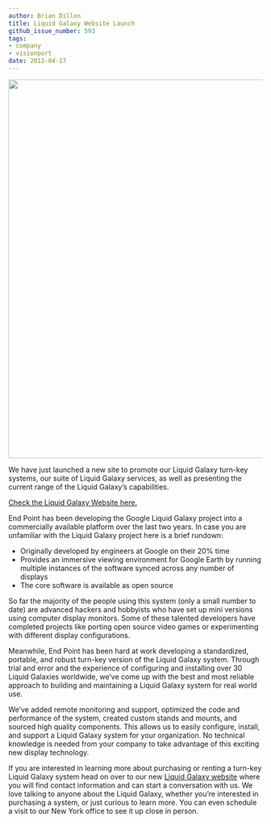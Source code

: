 ```yaml
---
author: Brian Dillon
title: Liquid Galaxy Website Launch
github_issue_number: 593
tags:
- company
- visionport
date: 2012-04-17
---
```


<a alt="End Point’s Liquid Galaxy Website" href="https://www.visionport.com/"><img border="0" src="/blog/2012/04/end-point-has-been-developing-google/image-0.jpeg" width="750"/></a>

We have just launched a new site to promote our Liquid Galaxy turn-key systems, our suite of Liquid Galaxy services, as well as presenting the current range of the Liquid Galaxy’s capabilities.

[Check the Liquid Galaxy Website here.](https://www.visionport.com/)

End Point has been developing the Google Liquid Galaxy project into a commercially available platform over the last two years. In case you are unfamiliar with the Liquid Galaxy project here is a brief rundown:

- Originally developed by engineers at Google on their 20% time
- Provides an immersive viewing environment for Google Earth by running multiple instances of the software synced across any number of displays
- The core software is available as open source

So far the majority of the people using this system (only a small number to date) are advanced hackers and hobbyists who have set up mini versions using computer display monitors. Some of these talented developers have completed projects like porting open source video games or experimenting with different display configurations.

Meanwhile, End Point has been hard at work developing a standardized, portable, and robust turn-key version of the Liquid Galaxy system. Through trial and error and the experience of configuring and installing over 30 Liquid Galaxies worldwide, we’ve come up with the best and most reliable approach to building and maintaining a Liquid Galaxy system for real world use.

We’ve added remote monitoring and support, optimized the code and performance of the system, created custom stands and mounts, and sourced high quality components. This allows us to easily configure, install, and support a Liquid Galaxy system for your organization. No technical knowledge is needed from your company to take advantage of this exciting new display technology.

If you are interested in learning more about purchasing or renting a turn-key Liquid Galaxy system head on over to our new [Liquid Galaxy website](https://www.visionport.com/) where you will find contact information and can start a conversation with us. We love talking to anyone about the Liquid Galaxy, whether you’re interested in purchasing a system, or just curious to learn more. You can even schedule a visit to our New York office to see it up close in person.
